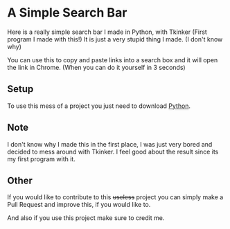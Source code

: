 # A Simple Search Bar
Here is a really simple search bar I made in Python, with Tkinker (First program I made with this!)
It is just a very stupid thing I made. (I don't know why)

You can use this to copy and paste links into a search box and it will open the link in Chrome. (When you can do it yourself in 3 seconds)

## Setup
To use this mess of a project you just need to download [Python](www.python.org/downloads/).

## Note
I don't know why I made this in the first place, I was just very bored and decided to mess around with Tkinker.
I feel good about the result since its my first program with it.

## Other
If you would like to contribute to this ~~useless~~ project you can simply make a Pull Request and improve this, if you would like to.

And also if you use this project make sure to credit me.
